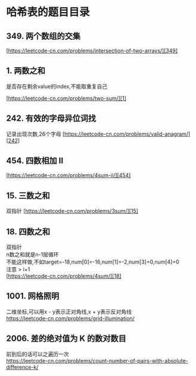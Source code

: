 # 哈希表的题目目录

## 349. 两个数组的交集

[https://leetcode-cn.com/problems/intersection-of-two-arrays/][349]

## 1. 两数之和

是否存在剩余value的index,不能取重复自己

[https://leetcode-cn.com/problems/two-sum/][1]

## 242. 有效的字母异位词找

记录出现次数,26个字母
[https://leetcode-cn.com/problems/valid-anagram/][242]

## 454. 四数相加 II

[https://leetcode-cn.com/problems/4sum-ii/][454]

## 15. 三数之和

双指针
[https://leetcode-cn.com/problems/3sum/][15]

## 18. 四数之和

双指针  
n数之和就是n-1层循环  
不能这样做,不如target=-18,num[0]=-16,num[1]=-2,num[3]=0,num[4]=0  
注意 > i+1  
[https://leetcode-cn.com/problems/4sum/][18]

## 1001. 网格照明

二维坐标,可以用x - y表示正对角线,x + y表示反对角线  
https://leetcode-cn.com/problems/grid-illumination/

## 2006. 差的绝对值为 K 的数对数目

前到后的话可以之遍历一次  
https://leetcode-cn.com/problems/count-number-of-pairs-with-absolute-difference-k/